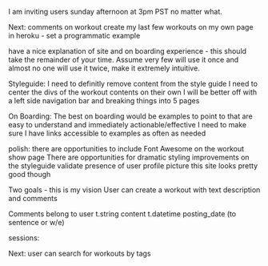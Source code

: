 
I am inviting users sunday afternoon at 3pm PST no matter what. 

Next:
comments on workout
create my last few workouts on my own page in heroku - set a programmatic example

have a nice explanation of site and on boarding experience - this should take the remainder of your time. Assume very few will use it once and almost no one will use it twice, make it extremely intuitive. 

Styleguide: 
I need to definitly remove content from the style guide
I need to center the divs of the workout contents on their own
I will be better off with a left side navigation bar and breaking things into 5 pages

On Boarding:
The best on boarding would be examples to point to that are easy to understand and immediately actionable/effective
I need to make sure I have links accessible to examples as often as needed

polish:
there are opportunities to include Font Awesome on the workout show page
There are opportunities for dramatic styling improvements on the styleguide
validate presence of user profile picture
this site looks pretty good though



Two goals - this is my vision
User can create a workout with text description and comments

Comments belong to user
t.string content
t.datetime posting_date (to sentence or w/e)

sessions:


Next:
user can search for workouts by tags 
